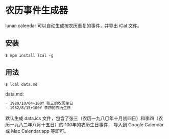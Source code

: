 
# 农历事件生成器

lunar-calendar 可以自动生成按农历重复的事件，并导出 iCal 文件。

## 安装

```
$ npm install lcal -g
```

## 用法

```
$ lcal data.md
```

data.md:

```markdown
- 1980/10/04+100Y 张三的农历生日
- 1982/8/15+100Y 李四的农历生日
```

默认生成 data.ics 文件，包含了张三（农历一九八〇年十月初四日）和李四（农历一九八二年八月十五日）的 100年的农历生日事件，
导入到 Google Calendar 或 Mac Calendar.app 等即可。
